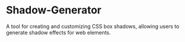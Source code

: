 # Shadow-Generator
A tool for creating and customizing CSS box shadows, allowing users to generate shadow effects for web elements.
